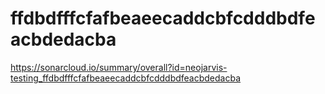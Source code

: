 # ffdbdfffcfafbeaeecaddcbfcdddbdfeacbdedacba
https://sonarcloud.io/summary/overall?id=neojarvis-testing_ffdbdfffcfafbeaeecaddcbfcdddbdfeacbdedacba
